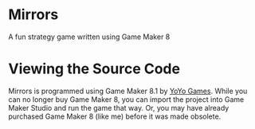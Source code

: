 # Mirrors
A fun strategy game written using Game Maker 8

# Viewing the Source Code
Mirrors is programmed using Game Maker 8.1 by [YoYo Games](http://www.yoyogames.com/). While you can no longer buy Game Maker 8, you can import the project into Game Maker Studio and run the game that way. Or, you may have already purchased Game Maker 8 (like me) before it was made obsolete.

